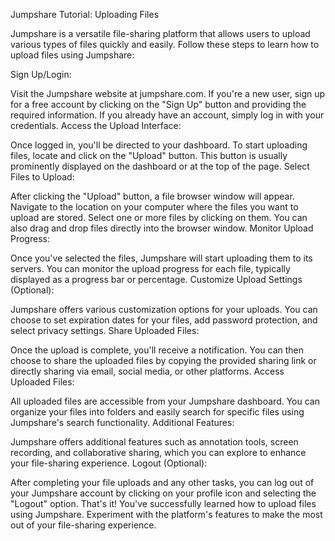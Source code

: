 Jumpshare Tutorial: Uploading Files

Jumpshare is a versatile file-sharing platform that allows users to upload various types of files quickly and easily. Follow these steps to learn how to upload files using Jumpshare:

Sign Up/Login:

Visit the Jumpshare website at jumpshare.com.
If you're a new user, sign up for a free account by clicking on the "Sign Up" button and providing the required information. If you already have an account, simply log in with your credentials.
Access the Upload Interface:

Once logged in, you'll be directed to your dashboard.
To start uploading files, locate and click on the "Upload" button. This button is usually prominently displayed on the dashboard or at the top of the page.
Select Files to Upload:

After clicking the "Upload" button, a file browser window will appear.
Navigate to the location on your computer where the files you want to upload are stored.
Select one or more files by clicking on them. You can also drag and drop files directly into the browser window.
Monitor Upload Progress:

Once you've selected the files, Jumpshare will start uploading them to its servers.
You can monitor the upload progress for each file, typically displayed as a progress bar or percentage.
Customize Upload Settings (Optional):

Jumpshare offers various customization options for your uploads.
You can choose to set expiration dates for your files, add password protection, and select privacy settings.
Share Uploaded Files:

Once the upload is complete, you'll receive a notification.
You can then choose to share the uploaded files by copying the provided sharing link or directly sharing via email, social media, or other platforms.
Access Uploaded Files:

All uploaded files are accessible from your Jumpshare dashboard.
You can organize your files into folders and easily search for specific files using Jumpshare's search functionality.
Additional Features:

Jumpshare offers additional features such as annotation tools, screen recording, and collaborative sharing, which you can explore to enhance your file-sharing experience.
Logout (Optional):

After completing your file uploads and any other tasks, you can log out of your Jumpshare account by clicking on your profile icon and selecting the "Logout" option.
That's it! You've successfully learned how to upload files using Jumpshare. Experiment with the platform's features to make the most out of your file-sharing experience.